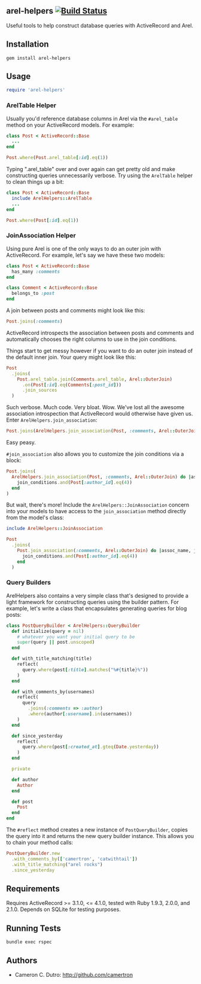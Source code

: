 

## arel-helpers [![Build Status](https://secure.travis-ci.org/camertron/arel-helpers.png?branch=master)](http://travis-ci.org/camertron/arel-helpers)

Useful tools to help construct database queries with ActiveRecord and Arel.

## Installation

`gem install arel-helpers`

## Usage

```ruby
require 'arel-helpers'
```

### ArelTable Helper

Usually you'd reference database columns in Arel via the `#arel_table` method on your ActiveRecord models. For example:

```ruby
class Post < ActiveRecord::Base
  ...
end

Post.where(Post.arel_table[:id].eq(1))
```

Typing ".arel_table" over and over again can get pretty old and make constructing queries unnecessarily verbose. Try using the `ArelTable` helper to clean things up a bit:

```ruby
class Post < ActiveRecord::Base
  include ArelHelpers::ArelTable
  ...
end

Post.where(Post[:id].eq(1))
```

### JoinAssociation Helper

Using pure Arel is one of the only ways to do an outer join with ActiveRecord. For example, let's say we have these two models:

```ruby
class Post < ActiveRecord::Base
  has_many :comments
end

class Comment < ActiveRecord::Base
  belongs_to :post
end
```

A join between posts and comments might look like this:

```ruby
Post.joins(:comments)
```

ActiveRecord introspects the association between posts and comments and automatically chooses the right columns to use in the join conditions.

Things start to get messy however if you want to do an outer join instead of the default inner join. Your query might look like this:

```ruby
Post
  .joins(
    Post.arel_table.join(Comments.arel_table, Arel::OuterJoin)
      .on(Post[:id].eq(Comments[:post_id]))
      .join_sources
  )
```

Such verbose. Much code. Very bloat. Wow. We've lost all the awesome association introspection that ActiveRecord would otherwise have given us. Enter `ArelHelpers.join_association`:

```ruby
Post.joins(ArelHelpers.join_association(Post, :comments, Arel::OuterJoin))
```

Easy peasy.

`#join_association` also allows you to customize the join conditions via a block:

```ruby
Post.joins(
  ArelHelpers.join_association(Post, :comments, Arel::OuterJoin) do |assoc_name, join_conditions|
    join_conditions.and(Post[:author_id].eq(4))
  end
)
```

But wait, there's more! Include the `ArelHelpers::JoinAssociation` concern into your models to have access to the `join_association` method directly from the model's class:

```ruby
include ArelHelpers::JoinAssociation

Post
  .joins(
    Post.join_association(:comments, Arel::OuterJoin) do |assoc_name, join_conditions|
      join_conditions.and(Post[:author_id].eq(4))
    end
  )
```

### Query Builders

ArelHelpers also contains a very simple class that's designed to provide a light framework for constructing queries using the builder pattern. For example, let's write a class that encapsulates generating queries for blog posts:

```ruby
class PostQueryBuilder < ArelHelpers::QueryBuilder
  def initialize(query = nil)
    # whatever you want your initial query to be
    super(query || post.unscoped)
  end

  def with_title_matching(title)
    reflect(
      query.where(post[:title].matches("%#{title}%"))
    )
  end

  def with_comments_by(usernames)
    reflect(
      query
        .joins(:comments => :author)
        .where(author[:username].in(usernames))
    )
  end

  def since_yesterday
    reflect(
      query.where(post[:created_at].gteq(Date.yesterday))
    )
  end

  private

  def author
    Author
  end

  def post
    Post
  end
end
```

The `#reflect` method creates a new instance of `PostQueryBuilder`, copies the query into it and returns the new query builder instance. This allows you to chain your method calls:

```ruby
PostQueryBuilder.new
  .with_comments_by(['camertron', 'catwithtail'])
  .with_title_matching("arel rocks")
  .since_yesterday
```

## Requirements

Requires ActiveRecord >= 3.1.0, <= 4.1.0, tested with Ruby 1.9.3, 2.0.0, and 2.1.0. Depends on SQLite for testing purposes.

## Running Tests

`bundle exec rspec`

## Authors

* Cameron C. Dutro: http://github.com/camertron

